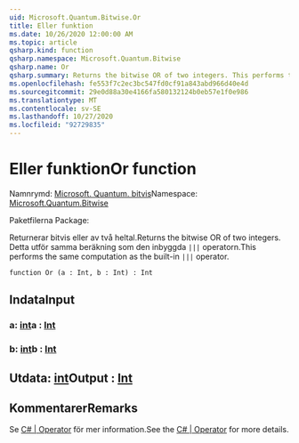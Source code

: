 ```yaml
---
uid: Microsoft.Quantum.Bitwise.Or
title: Eller funktion
ms.date: 10/26/2020 12:00:00 AM
ms.topic: article
qsharp.kind: function
qsharp.namespace: Microsoft.Quantum.Bitwise
qsharp.name: Or
qsharp.summary: Returns the bitwise OR of two integers. This performs the same computation as the built-in `|||` operator.
ms.openlocfilehash: fe553f7c2ec3bc547fd0cf91a843abd966d40e4d
ms.sourcegitcommit: 29e0d88a30e4166fa580132124b0eb57e1f0e986
ms.translationtype: MT
ms.contentlocale: sv-SE
ms.lasthandoff: 10/27/2020
ms.locfileid: "92729835"
---
```

# <a name="or-function"></a><span data-ttu-id="c1cb4-102">Eller funktion</span><span class="sxs-lookup"><span data-stu-id="c1cb4-102">Or function</span></span>

<span data-ttu-id="c1cb4-103">Namnrymd: [Microsoft. Quantum. bitvis](xref:Microsoft.Quantum.Bitwise)</span><span class="sxs-lookup"><span data-stu-id="c1cb4-103">Namespace: [Microsoft.Quantum.Bitwise](xref:Microsoft.Quantum.Bitwise)</span></span>

<span data-ttu-id="c1cb4-104">Paketfilerna [](https://nuget.org/packages/)</span><span class="sxs-lookup"><span data-stu-id="c1cb4-104">Package: [](https://nuget.org/packages/)</span></span>


<span data-ttu-id="c1cb4-105">Returnerar bitvis eller av två heltal.</span><span class="sxs-lookup"><span data-stu-id="c1cb4-105">Returns the bitwise OR of two integers.</span></span>
<span data-ttu-id="c1cb4-106">Detta utför samma beräkning som den inbyggda `|||` operatorn.</span><span class="sxs-lookup"><span data-stu-id="c1cb4-106">This performs the same computation as the built-in `|||` operator.</span></span>

```qsharp
function Or (a : Int, b : Int) : Int
```


## <a name="input"></a><span data-ttu-id="c1cb4-107">Indata</span><span class="sxs-lookup"><span data-stu-id="c1cb4-107">Input</span></span>

### <a name="a--int"></a><span data-ttu-id="c1cb4-108">a: [int](xref:microsoft.quantum.lang-ref.int)</span><span class="sxs-lookup"><span data-stu-id="c1cb4-108">a : [Int](xref:microsoft.quantum.lang-ref.int)</span></span>




### <a name="b--int"></a><span data-ttu-id="c1cb4-109">b: [int](xref:microsoft.quantum.lang-ref.int)</span><span class="sxs-lookup"><span data-stu-id="c1cb4-109">b : [Int](xref:microsoft.quantum.lang-ref.int)</span></span>





## <a name="output--int"></a><span data-ttu-id="c1cb4-110">Utdata: [int](xref:microsoft.quantum.lang-ref.int)</span><span class="sxs-lookup"><span data-stu-id="c1cb4-110">Output : [Int](xref:microsoft.quantum.lang-ref.int)</span></span>



## <a name="remarks"></a><span data-ttu-id="c1cb4-111">Kommentarer</span><span class="sxs-lookup"><span data-stu-id="c1cb4-111">Remarks</span></span>

<span data-ttu-id="c1cb4-112">Se [C# | Operator](https://docs.microsoft.com/dotnet/csharp/language-reference/operators/or-operator) för mer information.</span><span class="sxs-lookup"><span data-stu-id="c1cb4-112">See the [C# | Operator](https://docs.microsoft.com/dotnet/csharp/language-reference/operators/or-operator) for more details.</span></span>